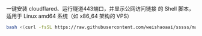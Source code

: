 
一键安装 cloudflared、运行隧道443端口，并显示公网访问链接 的 Shell 脚本，适用于 Linux amd64 系统（如 x86_64 架构的 VPS）

```bash
bash <(curl -fsSL https://raw.githubusercontent.com/weishaoaai/sssss/main/install.sh)
```
